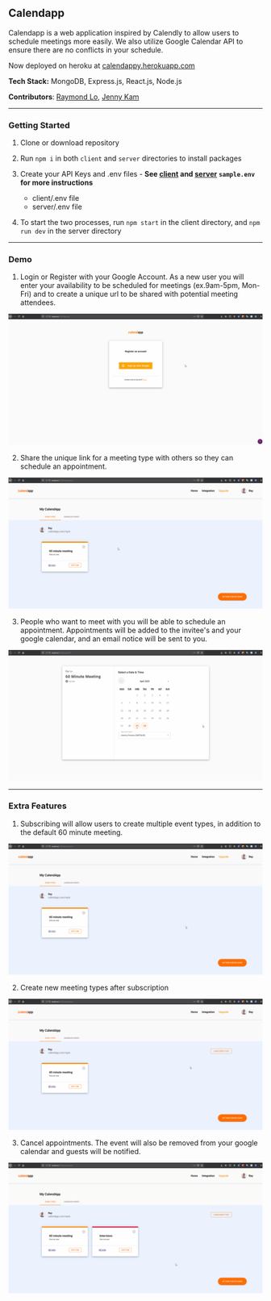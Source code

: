 ## Calendapp

Calendapp is a web application inspired by Calendly to allow users to schedule meetings more easily. We also utilize Google Calendar API to ensure there are no conflicts in your schedule.

Now deployed on heroku at [calendappy.herokuapp.com](https://calendappy.herokuapp.com)

**Tech Stack:** MongoDB, Express.js, React.js, Node.js

**Contributors**: [Raymond Lo](https://github.com/rayy-lo), [Jenny Kam](https://github.com/jk-me)

---

### Getting Started

1. Clone or download repository

2. Run `npm i` in both `client` and `server` directories to install packages

3. Create your API Keys and .env files - **See [client](https://github.com/hatchways/team-carbonara/blob/dev/client/sample.env) and [server](https://github.com/hatchways/team-carbonara/blob/dev/server/sample.env) `sample.env` for more instructions**
   - client/.env file
   - server/.env file
4. To start the two processes, run `npm start` in the client directory, and `npm run dev` in the server directory

---

### Demo

1. Login or Register with your Google Account. As a new user you will enter your availability to be scheduled for meetings (ex.9am-5pm, Mon-Fri) and to create a unique url to be shared with potential meeting attendees.

![Login Demo](client/public/gifs/register.gif)

2. Share the unique link for a meeting type with others so they can schedule an appointment.

![Open Calendar URL](client/public/gifs/calendarURL.gif)

3. People who want to meet with you will be able to schedule an appointment. Appointments will be added to the invitee's and your google calendar, and an email notice will be sent to you.

![Schedule appointment](client/public/gifs/scheduleAppt.gif)

---

### Extra Features

1. Subscribing will allow users to create multiple event types, in addition to the default 60 minute meeting.

![Subscription](client/public/gifs/subscribe.gif)

2. Create new meeting types after subscription

![Create new meetings](client/public/gifs/createEvents.gif)

3. Cancel appointments. The event will also be removed from your google calendar and guests will be notified.

![Cancel Appointments](client/public/gifs/cancel.gif)
